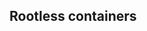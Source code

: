 <!-- .slide: class="center" style="text-align: center; vertical-align: middle" -->

## Rootless containers
